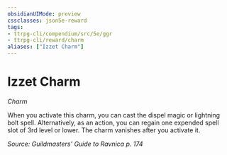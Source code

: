 ```yaml
---
obsidianUIMode: preview
cssclasses: json5e-reward
tags:
- ttrpg-cli/compendium/src/5e/ggr
- ttrpg-cli/reward/charm
aliases: ["Izzet Charm"]
---
```

# Izzet Charm
*Charm*  

When you activate this charm, you can cast the dispel magic or lightning bolt spell. Alternatively, as an action, you can regain one expended spell slot of 3rd level or lower. The charm vanishes after you activate it.

*Source: Guildmasters' Guide to Ravnica p. 174*